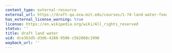 ```yaml
---
content_type: external-resource
external_url: https://draft-qa.ocw.mit.edu/courses/1-74-land-water-food-and-climate-fall-2020/
has_external_license_warning: true
license: https://en.wikipedia.org/wiki/All_rights_reserved
status: ''
title: draft land water
uid: dce3b3d5-d3d6-4288-9506-c5b2068c1990
wayback_url: ''
---
```

